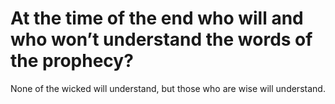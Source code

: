 # At the time of the end who will and who won’t understand the words of the prophecy?

None of the wicked will understand, but those who are wise will understand.
